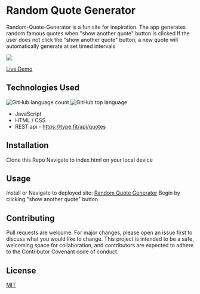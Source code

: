 # Random Quote Generator

Random-Quote-Generator is a fun site for inspiration. The app generates random famous quotes when "show another quote" button is clicked 
If the user does not click the "show another quote" button, a new quote will automatically generate at set timed intervals 
 
![](random-quote-generator.gif)
  
[Live Demo](https://kjablonski08.github.io/random-quote-generator/)

## Technologies Used 
![GitHub language count](https://img.shields.io/github/languages/count/KJablonski08/Random-quote-generator?style=for-the-badge)
![GitHub top language](https://img.shields.io/github/languages/top/KJablonski08/Random-quote-generator?style=for-the-badge)

- JavaScript 
- HTML / CSS
- REST api - https://type.fit/api/quotes

## Installation

Clone this Repo
Navigate to index.html on your local device 

## Usage

Install or Navigate to deployed site: [Random Quote Generator](https://kjablonski08.github.io/Random-quote-generator/)
Begin by clicking "show another quote" button

## Contributing
Pull requests are welcome. For major changes, please open an issue first to discuss what you would like to change.
This project is intended to be a safe, welcoming space for collaboration, and contributors are expected to adhere to the Contributor Covenant code of conduct.


## License
[MIT](https://choosealicense.com/licenses/mit/)
